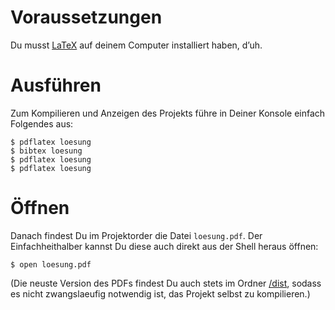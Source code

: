 # Voraussetzungen

Du musst [LaTeX](http://latex-project.org/ftp.html) auf deinem Computer installiert
haben, d’uh.

# Ausführen

Zum Kompilieren und Anzeigen des Projekts führe in Deiner Konsole einfach Folgendes
aus:

    $ pdflatex loesung
    $ bibtex loesung
    $ pdflatex loesung
    $ pdflatex loesung

# Öffnen

Danach findest Du im Projektorder die Datei `loesung.pdf`. Der Einfachheithalber
kannst Du diese auch direkt aus der Shell heraus öffnen:

    $ open loesung.pdf

(Die neuste Version des PDFs findest Du auch stets im Ordner [/dist](https://github.com/jkintscher/wa-aufgabe/tree/master/dist), sodass es
nicht zwangslaeufig notwendig ist, das Projekt selbst zu kompilieren.)

